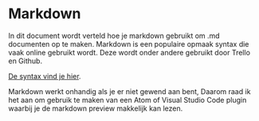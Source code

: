 # Markdown
In dit document wordt verteld hoe je markdown gebruikt om .md documenten op te maken. Markdown is een populaire opmaak syntax die vaak online gebruikt wordt. Deze wordt onder andere gebruikt door Trello en Github.

[De syntax vind je hier](https://github.com/adam-p/markdown-here/wiki/Markdown-Cheatsheet).

Markdown werkt onhandig als je er niet gewend aan bent, Daarom raad ik het aan om gebruik te maken van een Atom of Visual Studio Code plugin waarbij je de markdown preview makkelijk kan lezen.
